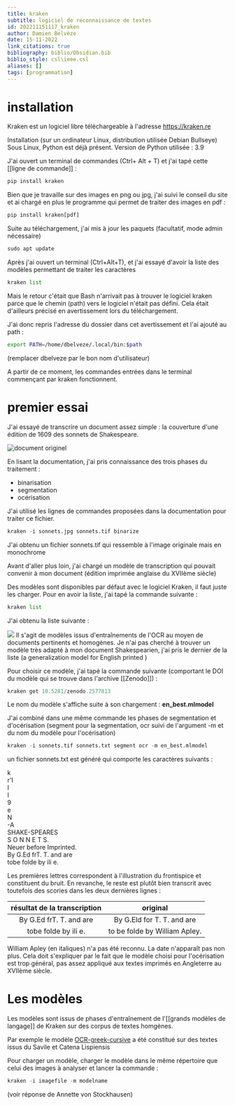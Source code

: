 ```yaml
---
title: kraken
subtitle: logiciel de reconnaissance de textes
id: 202211151117_kraken
author: Damien Belvèze
date: 15-11-2022
link_citations: true
bibliography: biblio/Obsidian.bib
biblio_style: csl\ieee.csl
aliases: []
tags: [programmation]
---
```



# installation

Kraken est un logiciel libre téléchargeable à l'adresse https://kraken.re

Installation (sur un ordinateur Linux, distribution utilisée Debian Bullseye)
Sous Linux, Python est déjà présent. Version de Python utilisée : 3.9

J'ai ouvert un terminal de commandes (Ctrl+ Alt + T) et j'ai tapé cette [[ligne de commande]] :

````python
pip install kraken
````

Bien que je travaille sur des images en png ou jpg, j'ai suivi le conseil du site et ai chargé en plus le programme qui permet de traiter des images en pdf : 

````python
pip install kraken[pdf]
````

Suite au téléchargement, j'ai mis à jour les paquets (facultatif, mode admin nécessaire)

````python
sudo apt update
````

Après j'ai ouvert un terminal (Ctrl+Alt+T), et j'ai essayé d'avoir la liste des modèles permettant de traiter les caractères 

````python
kraken list
`````

Mais le retour c'était que Bash n'arrivait pas à trouver le logiciel kraken parce que le chemin (path) vers le logiciel n'était pas défini. Cela était d'ailleurs précisé en avertissement lors du téléchargement. 

J'ai donc repris l'adresse du dossier dans cet avertissement et l'ai ajouté au path : 

````bash
export PATH=/home/dbelveze/.local/bin:$path
`````

(remplacer dbelveze par le bon nom d'utilisateur)

A partir de ce moment, les commandes entrées dans le terminal commençant par kraken fonctionnent. 

# premier essai

J'ai essayé de transcrire un document assez simple : la couverture d'une édition de 1609 des sonnets de Shakespeare. 

![document originel](images/sonnets.jpg)

En lisant la documentation, j'ai pris connaissance des trois phases du traitement : 

- binarisation
- segmentation
- océrisation

J'ai utilisé les lignes de commandes proposées dans la documentation pour traiter ce fichier. 

````python
kraken -i sonnets.jpg sonnets.tif binarize
`````
J'ai obtenu un fichier sonnets.tif qui ressemble à l'image originale mais en monochrome

Avant d'aller plus loin, j'ai chargé un modèle de transcription qui pouvait convenir à mon document (édition imprimée anglaise du XVIIème siècle)

Des modèles sont disponibles par défaut avec le logiciel Kraken, il faut juste les charger. 
Pour en avoir la liste, j'ai tapé la commande suivante : 

````python
kraken list
`````

J'ai obtenu la liste suivante : 

![](images/Capture_kraken1.png)
Il s'agit de modèles issus d'entraînements de l'OCR au moyen de documents pertinents et homogènes. Je n'ai pas cherché à trouver un modèle très adapté à mon document Shakespearien, j'ai pris le dernier de la liste (a generalization model for English printed )

Pour choisir ce modèle, j'ai tapé la commande suivante (comportant le DOI du modèle qui se trouve dans l'archive [[Zenodo]]) : 

````python
kraken get 10.5281/zenodo.2577813
`````

Le nom du modèle s'affiche suite à son chargement : **en_best.mlmodel**

J'ai combiné dans une même commande les phases de segmentation et d'océrisation (segment pour la segmentation, ocr suivi de l'argument -m et du nom du modèle pour l'océrisation)

````python
kraken -i sonnets.tif sonnets.txt segment ocr -m en_best.mlmodel
````
un fichier sonnets.txt est généré qui comporte les caractères suivants : 

k   
r'I    
I   
I    
9    
e    
N    
-A    
SHAKE-SPEARES    
S O N N E T S.    
Neuer before Imprinted.    
By G.Ed frT. T. and are    
tobe folde by ili e.    

Les premières lettres correspondent à l'illustration du frontispice et constituent du bruit. 
En revanche, le reste est plutôt bien transcrit avec toutefois des scories dans les deux dernières lignes : 

| résultat de la transcription | original |
|:---:|:---:|
| By G.Ed frT. T. and are | By G.Eld for T. T. and are |
| tobe folde by ili e. | to be folde by William Apley. |

William Apley (en italiques) n'a pas été reconnu. La date n'apparaît pas non plus. 
Cela doit s'expliquer par le fait que le modèle choisi pour l'océrisation est trop général, pas assez appliqué aux textes imprimés en Angleterre au XVIIème siècle. 


# Les modèles

Les modèles sont issus de phases d'entraînement de l'[[grands modèles de langage]] de Kraken sur des corpus de textes homgènes. 

Par exemple le modèle [OCR-greek-cursive](https://github.com/pharos-alexandria/ocr-greek_cursive) a été constitué sur des textes issus du Savile et Catena Lispiensis

Pour charger un modèle, charger le modèle dans le même répertoire que celui des images à analyser et lancer la commande : 

````python
kraken -i imagefile -m modelname
`````

(voir réponse de Annette von Stockhausen)